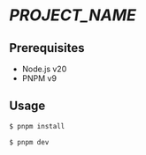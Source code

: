 # _PROJECT_NAME_

## Prerequisites

- Node.js v20
- PNPM v9

## Usage

```sh
$ pnpm install
```

```sh
$ pnpm dev
```
